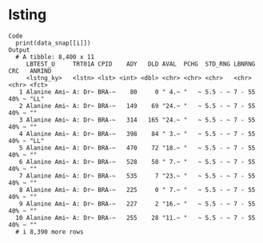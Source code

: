 # lsting

    Code
      print(data_snap[[i]])
    Output
      # A tibble: 8,400 x 11
         LBTEST_U     TRT01A CPID    ADY   DLD AVAL  PCHG  STD_RNG LBNRNG CRC   ANRIND
         <lstng_ky>   <lstn> <lst> <int> <dbl> <chr> <chr> <chr>   <chr>  <chr> <fct> 
       1 Alanine Ami~ A: Dr~ BRA-~    80     0 " 4.~ "   ~ 5.5 - ~ 7 - 55 40% ~ "LL"  
       2 Alanine Ami~ A: Dr~ BRA-~   149    69 "24.~ "   ~ 5.5 - ~ 7 - 55 40% ~ ""    
       3 Alanine Ami~ A: Dr~ BRA-~   314   165 "24.~ "   ~ 5.5 - ~ 7 - 55 40% ~ ""    
       4 Alanine Ami~ A: Dr~ BRA-~   398    84 " 3.~ "   ~ 5.5 - ~ 7 - 55 40% ~ "LL"  
       5 Alanine Ami~ A: Dr~ BRA-~   470    72 "18.~ "   ~ 5.5 - ~ 7 - 55 40% ~ ""    
       6 Alanine Ami~ A: Dr~ BRA-~   528    58 " 7.~ "   ~ 5.5 - ~ 7 - 55 40% ~ ""    
       7 Alanine Ami~ A: Dr~ BRA-~   535     7 "23.~ "   ~ 5.5 - ~ 7 - 55 40% ~ ""    
       8 Alanine Ami~ A: Dr~ BRA-~   225     0 " 7.~ "   ~ 5.5 - ~ 7 - 55 40% ~ ""    
       9 Alanine Ami~ A: Dr~ BRA-~   227     2 "16.~ "   ~ 5.5 - ~ 7 - 55 40% ~ ""    
      10 Alanine Ami~ A: Dr~ BRA-~   255    28 "11.~ "   ~ 5.5 - ~ 7 - 55 40% ~ ""    
      # i 8,390 more rows

